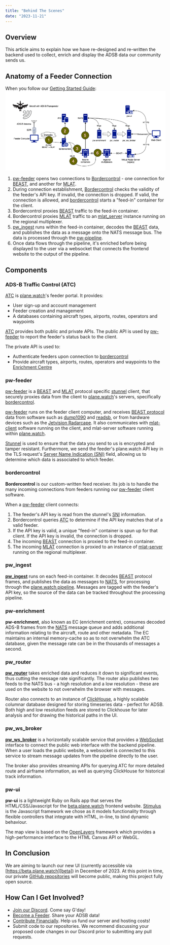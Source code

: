 ```yaml
---
title: "Behind The Scenes"
date: "2023-11-21"
---
```


## Overview ##

This article aims to explain how we have re-designed and re-written the backend used to collect, enrich and display the ADSB data our community sends us. 

## Anatomy of a Feeder Connection ##
When you follow our [Getting Started Guide](/getting_started):
![plane.watch feeder connection anatomy](Connection%20Anatomy.drawio.png)

1. [pw-feeder][pw-feeder] opens two connections to [Bordercontrol](#bordercontrol) - one connection for [BEAST][beast protocol], and another for [MLAT][mlat-client].
2. During connection establishment, [Bordercontrol](#bordercontrol) checks the validity of the feeder's API key. If invalid, the connection is dropped. If valid, the connection is allowed, and [bordercontrol](#bordercontrol) starts a "feed-in" container for the client.
3. Bordercontrol proxies [BEAST][beast protocol] traffic to the feed-in container.
4. Bordercontrol proxies [MLAT][mlat-client] traffic to an [mlat_server][mlat-server] instance running on the regional multiplexer.
5. [pw_ingest](#pw_ingest) runs within the feed-in container, decodes the [BEAST][beast protocol] data, and publishes the data as a message onto the NATS message bus. The data is processed through the [pw-pipeline][pw-pipeline].
6. Once data flows through the pipeline, it's enriched before being displayed to the user via a websocket that connects the frontend website to the output of the pipeline.

## Components ##

### ADS-B Traffic Control (ATC) ###

[ATC][atc] is [plane.watch][plane.watch]'s feeder portal. It provides:

* User sign-up and account management
* Feeder creation and management
* A databases containing aircraft types, airports, routes, operators and waypoints

[ATC][atc] provides both public and private APIs. The public API is used by [pw-feeder](#pw-feeder) to report the feeder's status back to the client.

The private API is used to:

* Authenticate feeders upon connection to [bordercontrol](#bordercontrol)
* Provide aircraft types, airports, routes, operators and waypoints to the [Enrichment Centre](#pw-enrichment)

### pw-feeder ###

[pw-feeder][pw-feeder] is a [BEAST][beast protocol] and [MLAT][mlat] protocol specific [stunnel][stunnel] client, that securely proxies data from the client to [plane.watch][plane.watch]'s servers, specifically [bordercontrol](#bordercontrol).

[pw-feeder][pw-feeder] runs on the feeder client computer, and receives [BEAST protocol][beast protocol] data from software such as [dump1090][dump1090] and [readsb][readsb], or from hardware devices such as the [Jetvision Radarcape][radarcape]. It also communicates with [mlat-client][mlat-client] software running on the client, and mlat-server software running within [plane.watch][plane.watch].

[Stunnel][stunnel] is used to ensure that the data you send to us is encrypted and tamper resistant. Furthermore, we send the feeder's plane.watch API key in the TLS request's [Server Name Indication (SNI)][sni] field, allowing us to determine which data is associated to which feeder.

### bordercontrol ###

**Bordercontrol** is our custom-written feed receiver. Its job is to handle the many incoming connections from feeders running our [pw-feeder][pw-feeder] client software.

When a [pw-feeder][pw-feeder] client connects:

1. The feeder's API key is read from the stunnel's [SNI][sni] information.
2. Bordercontrol queries [ATC](#ads-b-traffic-control-atc) to determine if the API key matches that of a valid feeder.
3. If the API key is valid, a unique "feed-in" container is spun up for that client. If the API key is invalid, the connection is dropped.
4. The incoming [BEAST][beast protocol] connection is proxied to the feed-in container.
5. The incoming [MLAT][mlat] connection is proxied to an instance of [mlat-server][mlat-server] running on the regional multiplexer.

### pw_ingest ###

[**pw_ingest**][pw-pipeline] runs on each feed-in container. It decodes [BEAST][beast protocol] protocol frames, and publishes the data as messages to [NATS][nats], for processing through the [plane.watch pipeline][pw-pipeline]. Messages are tagged with the feeder's API key, so the source of the data can be tracked throughout the processing pipeline.

### pw-enrichment ###

**pw-enrichment**, also known as EC (enrichment centre), consumes decoded ADS-B frames from the [NATS][nats] message queue and adds additional information relating to the aircraft, route and other metadata. The EC maintains an internal memory-cache so as to not overwhelm the ATC database, given the message rate can be in the thousands of messages a second.

### pw_router ###

[**pw_router**][pw-pipeline] takes enriched data and reduces it down to significant events, thus cutting the message rate significantly. The router also publishes two feeds to the NATS bus - a high resolution and a low resolution - these are used on the website to not overwhelm the browser with messages.

Router also connects to an instance of [ClickHouse], a highly scalable columnar database designed for storing timeseries data - perfect for ADSB. Both high and low resolution feeds are stored to Clickhouse for later analysis and for drawing the historical paths in the UI.

### pw_ws_broker ###

[**pw_ws_broker**][pw-pipeline] is a horizontally scalable service that provides a [WebSocket][websocket] interface to connect the public web interface with the backend pipeline. When a user loads the public website, a websocket is connected to this service to stream message updates from the pipeline directly to the user.

The broker also provides streaming APIs for querying ATC for more detailed route and airframe information, as well as querying ClickHouse for historical track information.


### pw-ui ###

**pw-ui** is a lightweight Ruby on Rails app that serves the HTML/CSS/Javascript for the [beta.plane.watch][beta] frontend website. [Stimulus] is the Javascript framework we chose as it models functionality through flexible controllers that integrate with HTML, in-line, to bind dynamic behaviour. 

The map view is based on the [OpenLayers] framework which provides a high-performance interface to the HTML Canvas API or WebGL. 

## In Conclusion ##

We are aiming to launch our new UI (currently accessible via [https://beta.plane.watch][beta]) in December of 2023. At this point in time, our private [GitHub repositories][pwgithub] will become public, making this project fully open source.

## How Can I Get Involved? ##

* [Join our Discord][pwdiscord]. Come say G'day!
* [Become a Feeder][pwgettingstarted]. Share your ADSB data!
* [Contribute Financially][pwpatreon]. Help us fund our server and hosting costs!
* Submit code to our repositories. We recommend discussing your proposed code changes in our Discord prior to submitting any pull requests.

<!-- links -->
[docker_planewatch]: https://github.com/plane-watch/docker-plane-watch "Docker Plane Watch"
[beast protocol]: https://github.com/firestuff/adsb-tools/blob/master/protocols/beast.md
[dump1090]: https://github.com/flightaware/dump1090 "dump1090"
[mlat]: https://www.icao.int/APAC/Documents/edocs/mlat_concept.pdf "Multilateration (MLAT)"
[plane.watch]: https://plane.watch "plane.watch website"
[pw-feeder]: https://github.com/plane-watch/pw-feeder "pw-feeder client software"
[radarcape]: https://jetvision.de/radarcape-ads-b-receiver/ "Jetvision Radarcape"
[readsb]: https://github.com/Mictronics/readsb-protobuf "readsb-protobuf"
[sni]: https://en.wikipedia.org/wiki/Server_Name_Indication "Server Name Indication"
[stunnel]: https://en.wikipedia.org/wiki/Stunnel "stunnel Wikipedia page"
[mlat-client]: https://github.com/mutability/mlat-client "mlat-client"
[mlat-server]: https://github.com/mutability/mlat-server "mlat-server"
[atc]: https://atc.plane.watch "ADS-B Traffic Control (ATC)"
[pw-pipeline]: https://github.com/plane-watch/pw-pipeline "Plane.Watch Pipeline"
[nats]: https://nats.io "NATS.io"
[beta]: https://beta.plane.watch "beta.plane.watch"
[clickhouse]: https://github.com/ClickHouse/ClickHouse?utm_source=clickhouse&utm_medium=website&utm_campaign=website-nav "ClickHouse"
[websocket]: https://en.wikipedia.org/wiki/WebSocket "WebSocket"
[stimulus]: https://stimulus.hotwired.dev "Stimulus"
[openlayers]: https://openlayers.org "OpenLayers"
[pwgithub]: https://github.com/orgs/plane-watch/repositories "plane.watch GitHub"
[pwdiscord]: https://discord.gg/wgDRk8JZCt "Join our Discord!"
[pwgettingstarted]: https://web.plane.watch/getting_started/ "Getting Started"
[pwpatreon]: https://www.patreon.com/planewatch "Support us on Patreon"
